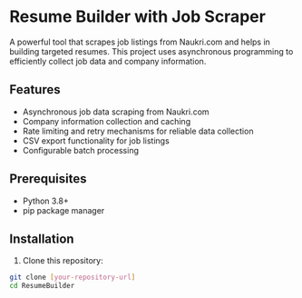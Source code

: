# Resume Builder with Job Scraper

A powerful tool that scrapes job listings from Naukri.com and helps in building targeted resumes. This project uses asynchronous programming to efficiently collect job data and company information.

## Features

- Asynchronous job data scraping from Naukri.com
- Company information collection and caching
- Rate limiting and retry mechanisms for reliable data collection
- CSV export functionality for job listings
- Configurable batch processing

## Prerequisites

- Python 3.8+
- pip package manager

## Installation

1. Clone this repository:
```bash
git clone [your-repository-url]
cd ResumeBuilder